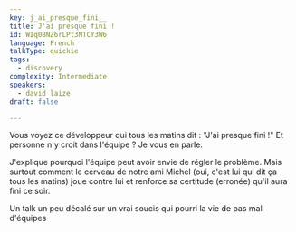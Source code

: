 ```yaml
---
key: j_ai_presque_fini__
title: J'ai presque fini !
id: WIq0BNZ6rLPt3NTCY3W6
language: French
talkType: quickie
tags:
  - discovery
complexity: Intermediate
speakers:
  - david_laize
draft: false

---
```


Vous voyez ce développeur qui tous les matins dit : "J'ai presque fini !" 
Et personne n'y croit dans l'équipe ?
Je vous en parle. 

J'explique pourquoi l'équipe peut avoir envie de régler le problème. Mais surtout comment le cerveau de notre ami Michel (oui, c'est lui qui dit ça tous les matins) joue contre lui et renforce sa certitude (erronée) qu'il aura fini ce soir.

Un talk un peu décalé sur un vrai soucis qui pourri la vie de pas mal d'équipes
